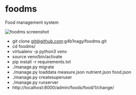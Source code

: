# foodms

Food management system

![foodms screenshot](https://raw.github.com/g4b1nagy/foodms/master/foodms.png)

* git clone git@github.com:g4b1nagy/foodms.git
* cd foodms/
* virtualenv -p python3 venv
* source venv/bin/activate
* pip install -r requirements.txt
* ./manage.py migrate
* ./manage.py loaddata measure.json nutrient.json food.json
* ./manage.py createsuperuser
* ./manage.py runserver
* http://localhost:8000/admin/foods/food/1/change/
